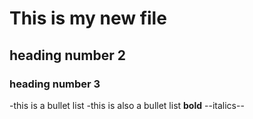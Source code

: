 # This is my new file 
## heading number 2
### heading number 3 
-this is a bullet list
-this is also a bullet list 
**bold**
--italics--

